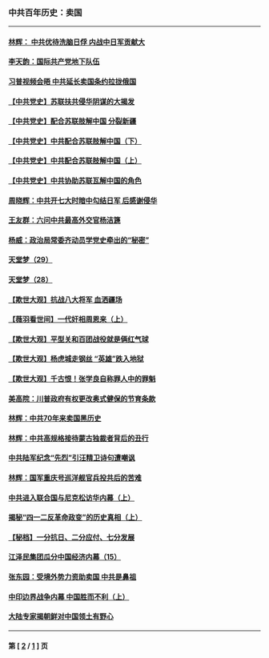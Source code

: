 ### 中共百年历史：卖国
---
#### [林辉： 中共优待洗脑日俘 内战中日军贡献大](../../pages/nf1176117/n13624644.md?11030430) 
#### [李天韵：国际共产党地下队伍](../../pages/nf1176117/n13611808.md?11030430) 
#### [习普视频会晤 中共延长卖国条约拉拢俄国](../../pages/nf1176117/n13060971.md?11030430) 
#### [【中共党史】苏联扶共侵华阴谋的大揭发](../../pages/nf1176117/n13056050.md?11030430) 
#### [【中共党史】配合苏联肢解中国 分裂新疆](../../pages/nf1176117/n13040700.md?11030430) 
#### [【中共党史】中共配合苏联肢解中国（下）](../../pages/nf1176117/n13035660.md?11030430) 
#### [【中共党史】中共配合苏联肢解中国（上）](../../pages/nf1176117/n13030262.md?11030430) 
#### [【中共党史】中共协助苏联瓦解中国的角色](../../pages/nf1176117/n13018109.md?11030430) 
#### [周晓辉：中共开七大时暗中勾结日军 后感谢侵华](../../pages/nf1176117/n12921960.md?11030430) 
#### [王友群：六问中共最高外交官杨洁篪](../../pages/nf1176117/n12836495.md?11030430) 
#### [杨威：政治局常委齐动员学党史牵出的“秘密”](../../pages/nf1176117/n12764642.md?11030430) 
#### [天堂梦（29）](../../pages/nf1176117/n12408465.md?11030430) 
#### [天堂梦（28）](../../pages/nf1176117/n12408309.md?11030430) 
#### [【欺世大观】抗战八大将军 血洒疆场](../../pages/nf1176117/n12357044.md?11030430) 
#### [【薇羽看世间】一代奸相周恩来（上）](../../pages/nf1176117/n12401109.md?11030430) 
#### [【欺世大观】平型关和百团战役就是俩红气球](../../pages/nf1176117/n12359157.md?11030430) 
#### [【欺世大观】杨虎城走钢丝 “英雄”跌入地狱](../../pages/nf1176117/n12358840.md?11030430) 
#### [【欺世大观】千古恨！张学良自称罪人中的罪魁](../../pages/nf1176117/n12358629.md?11030430) 
#### [美高院：川普政府有权更改奥式健保的节育条款](../../pages/nf1176117/n12242171.md?11030430) 
#### [林辉：中共70年来卖国黑历史](../../pages/nf1176117/n11552181.md?11030430) 
#### [林辉：中共高规格接待蒙古独裁者背后的丑行](../../pages/nf1176117/n11225005.md?11030430) 
#### [中共陆军纪念“先烈”引汪精卫诗句遭嘲讽](../../pages/nf1176117/n11153345.md?11030430) 
#### [林辉：国军重庆号巡洋舰官兵投共后的苦难](../../pages/nf1176117/n10997801.md?11030430) 
#### [中共进入联合国与尼克松访华内幕（上）](../../pages/nf1176117/n10138788.md?11030430) 
#### [揭秘“四一二反革命政变”的历史真相（上）](../../pages/nf1176117/n9996650.md?11030430) 
#### [【秘档】一分抗日、二分应付、七分发展](../../pages/nf1176117/n9331484.md?11030430) 
#### [江泽民集团瓜分中国经济内幕（15）](../../pages/nf1176117/n9268584.md?11030430) 
#### [张东园：受境外势力资助卖国 中共是鼻祖](../../pages/nf1176117/n9272480.md?11030430) 
#### [中印边界战争内幕 中国胜而不利（上）](../../pages/nf1176117/n9252458.md?11030430) 
#### [大陆专家揭朝鲜对中国领土有野心](../../pages/nf1176117/n9074056.md?11030430) 

---
#### 第 [ [2](./2.md?11030430) / [1](./1.md?11030430) ] 页

